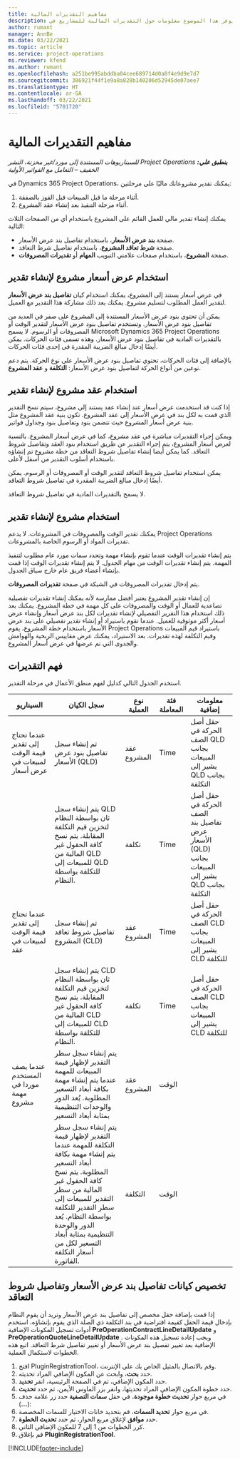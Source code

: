 ```yaml
---
title: مفاهيم التقديرات المالية
description: يوفر هذا الموضوع معلومات حول التقديرات المالية للمشاريع في Project Operations.
author: rumant
manager: AnnBe
ms.date: 03/22/2021
ms.topic: article
ms.service: project-operations
ms.reviewer: kfend
ms.author: rumant
ms.openlocfilehash: a251be995abddba04cee689714d0a8f4e9d9e7d7
ms.sourcegitcommit: 386921f44f1e9a8a828b140206d52945de07aee7
ms.translationtype: HT
ms.contentlocale: ar-SA
ms.lasthandoff: 03/22/2021
ms.locfileid: "5701720"
---
```

# <a name="financial-estimation-concepts"></a>مفاهيم التقديرات المالية

_**ينطبق علي:** ‏‫Project Operations للسيناريوهات المستندة إلى مورد/غير مخزنة‬، ‏‫النشر الخفيف – التعامل مع الفواتير الأولية‬_

في Dynamics 365 Project Operations، يمكنك تقدير مشروعاتك ماليًا على مرحلتين: 
1. أثناء مرحلة ما قبل المبيعات قبل الفوز بالصفقة. 
2. أثناء مرحلة التنفيذ بعد إنشاء عقد المشروع. 

يمكنك إنشاء تقدير مالي للعمل القائم على المشروع باستخدام أي من الصفحات الثلاث التالية:
- صفحة **بند عرض الأسعار**، باستخدام تفاصيل بند عرض الأسعار.  
- صفحة **شرط تعاقد المشروع**، باستخدام تفاصيل شرط التعاقد. 
- صفحة **المشروع**، باستخدام صفحات علامتي التبويب **المهام**  أو **تقديرات المصروفات**.

## <a name="use-a-project-quote-to-create-an-estimate"></a>استخدام عرض أسعار مشروع لإنشاء تقدير
في عرض أسعار يستند إلى المشروع، يمكنك استخدام كيان **تفاصيل بند عرض الأسعار** لتقدير العمل المطلوب لتسليم مشروع. يمكنك بعد ذلك مشاركة هذا التقدير مع العميل.

يمكن أن تحتوي بنود عر,ض الأسعار المستندة إلى المشروع على صفر في العديد من تفاصيل بنود عرض الأسعار. وتستخدم تفاصيل بنود عرض الأسعار لتقدير الوقت أو المصروفات أو الرسوم. لا يسمح Microsoft Dynamics 365 Project Operations بالتقديرات المادية في تفاصيل بنود عرض الأسعار. وهذه تسمى فئات الحركات. يمكن أيضًا إدخال مبالغ الضريبة المقدرة في إحدى فئات الحركات.

بالإضافة إلى فئات الحركات، تحتوي تفاصيل بنود عرض الأسعار على نوع الحركة. يتم دعم نوعين من أنواع الحركة لتفاصيل بنود عرض الأسعار: **التكلفة** و **عقد المشروع**.

## <a name="use-a-project-contract-to-create-an-estimate"></a>استخدام عقد مشروع لإنشاء تقدير

إذا كنت قد استخدمت عرض أسعار عند إنشاء عقد يستند إلى مشروع، سيتم نسخ التقدير الذي قمت به لكل بند في عرض الأسعار إلى عقد المشروع. تكون بنية عقد المشروع مثل بنية عرض أسعار المشروع حيث تتضمن بنود وتفاصيل بنود وجداول فواتير.

ويمكن إجراء التقديرات مباشرة في عقد مشروع، كما في عرض أسعار المشروع. بالنسبة لعرض أسعار المشروع، يتم إجراء التقدير عن طريق استخدام بنود العقد وتفاصيل شروط التعاقد. كما يمكن أيضا إنشاء تفاصيل شروط التعاقد من خطة مشروع تم إنشاؤه باستخدام أسلوب التقدير من أسفل لأعلى.

يمكن استخدام تفاصيل شروط التعاقد لتقدير الوقت أو المصروفات أو الرسوم. يمكن أيضًا إدخال مبالغ الضريبة المقدرة في تفاصيل شروط التعاقد.

لا يسمح بالتقديرات المادية في تفاصيل شروط التعاقد.

## <a name="use-a-project-to-create-an-estimate"></a>استخدام مشروع لإنشاء تقدير 

يمكنك تقدير الوقت والمصروفات في المشروعات. لا يدعم Project Operations تقديرات المواد أو الرسوم الخاصة بالمشروعات.

يتم إنشاء تقديرات الوقت عندما تقوم بإنشاء مهمة وتحدد سمات مورد عام مطلوب لتنفيذ المهمة. يتم إنشاء تقديرات الوقت من مهام الجدول. لا يتم إنشاء تقديرات الوقت إذا قمت بإنشاء أعضاء فريق عام خارج سياق الجدول.

يتم إدخال تقديرات المصروفات في الشبكة في صفحة **تقديرات المصروفات**.

إن إنشاء تقدير المشروع يعتبر أفضل ممارسة لأنه يمكنك إنشاء تقديرات تفصيلية تصاعدية للعمال أو الوقت والمصروفات على كل مهمة في خطة المشروع. يمكنك بعد ذلك استخدام هذا التقرير التفصيلي لإنشاء تقديرات لكل بند عرض أسعار وإنشاء عرض أسعار أكثر موثوقية للعميل. عندما تقوم باستيراد أو إنشاء تقدير تفصيلي على بند عرض الأسعار باستخدام خطة المشروع، يقوم Project Operations باستيراد قيم المبيعات وقيم التكلفة لهذه تقديرات. بعد الاستيراد، يمكنك عرض مقاييس الربحية والهوامش والجدوى التي تم عرضها في عرض أسعار المشروع.

## <a name="understanding-estimates"></a>فهم التقديرات

استخدم الجدول التالي كدليل لفهم منطق الأعمال في مرحلة التقدير.

| السيناريو                                                                                                                                                                                                                                                                                                                                          | سجل الكيان                                                                                                                                                                                                       | نوع العملية | فئة المعاملة | معلومات إضافية                                                            |
|---------------------------------------------------------------------------------------------------------------------------------------------------------------------------------------------------------------------------------------------------------------------------------------------------------------------------------------------------|---------------------------------------------------------------------------------------------------------------------------------------------------------------------------------------------------------------------|------------------|-------------|-----------------------------------------------------------------------------------|
| عندما تحتاج إلى تقدير قيمة الوقت لمبيعات في عرض أسعار                                                                                                                                                                                                                                                                                    | تم إنشاء سجل تفاصيل بنود عرض الأسعار (QLD)                                                                                                                                                                               | عقد المشروع | Time        | حقل أصل الحركة في الصف QLD بجانب المبيعات يشير إلى QLD بجانب التكلفة |
|                                                                                                                                                                                                                                                                                     | يتم إنشاء سجل QLD ثان بواسطة النظام لتخزين قيم التكلفة المقابلة. يتم نسخ كافة الحقول غير المالية من QLD للمبيعات إلى QLD للتكلفة بواسطة النظام.                                                                                                                                                                               | تكلفة | Time        | حقل أصل الحركة في الصف تفاصيل بند عرض الأسعار (QLD) بجانب المبيعات يشير إلى QLD بجانب التكلفة |
| عندما تحتاج إلى تقدير قيمة الوقت لمبيعات في عقد                                                                                                                                                                                                                                                                                 | تم إنشاء سجل تفاصيل شروط تعاقد المشروع (CLD)                                                                                                                                                                    | عقد المشروع | Time        | حقل أصل الحركة في الصف CLD بجانب المبيعات يشير إلى CLD للتكلفة      |
|                                                                                                                                                                                                                                                                                  | يتم إنشاء سجل CLD ثان بواسطة النظام لتخزين قيم التكلفة المقابلة. يتم نسخ كافة الحقول غير المالية من CLD للمبيعات إلى CLD للتكلفة بواسطة النظام.                                                                                                                                                                    | تكلفة | Time        | حقل أصل الحركة في الصف CLD بجانب المبيعات يشير إلى CLD للتكلفة      |
| عندما يصف المستخدم موردا في مهمة مشروع                                                                                                                                                                                                                                                                                            | يتم إنشاء سجل سطر التقدير لإظهار قيمة المبيعات للمهمة عندما يتم إنشاء مهمة بكافة أبعاد التسعير المطلوبة. يُعد الدور والوحدات التنظيمية بمثابة أبعاد التسعير | عقد المشروع | الوقت        |                                                                                   |
|     | يتم إنشاء سجل سطر التقدير لإظهار قيمة التكلفة للمهمة عندما يتم إنشاء مهمة بكافة أبعاد التسعير المطلوبة. يتم نسخ كافة الحقول غير المالية من سطر التقدير للمبيعات إلى سطر التقدير للتكلفة بواسطة النظام. يُعد الدور والوحدة التنظيمية بمثابة أبعاد التسعير لكل من أسعار التكلفة الفاتورة.                                                                                                                                                                                                                | التكلفة             | الوقت           |                                                                                   |



## <a name="customize-the-quote-line-detail-and-contract-line-detail-entities"></a>تخصيص كيانات تفاصيل بند عرض الأسعار وتفاصيل شروط التعاقد

إذا قمت بإضافة حقل مخصص إلى تفاصيل بند عرض الأسعار وتريد أن يقوم النظام بإدخال قيمة الحقل كقيمة افتراضية في بند التكلفة ذي الصلة الذي يقوم بإنشاؤه، استخدم أدوات تسجيل المكونات الإضافية **PreOperationContractLineDetailUpdate** و **PreOperationQuoteLineDetailUpdate** . ويجب إعادة تسجيل هذه المكونات الإضافية بعد تغيير تفصيل بند عرض الأسعار أو تغيير تفاصيل شرط التعاقد. اتبع هذه الخطوات لاستكمال العملية.

1. افتح PluginRegistrationTool، وقم بالاتصال بالمثيل الخاص بك على الإنترنت.
2. حدد **بحث**، وابحث عن المكون الإضافي المراد تحديثه.
3. حدد المكون الإضافي، ثم في الصفحة الرئيسية، انقر **تحديد**.
4. حدد خطوة المكون الإضافي المراد تحديثها، وانقر بزر الماوس الأيمن، ثم حدد **تحديث**.
5. في مربع حوار **تحديث خطوة موجودة**، في حقل **سمات التصفية** حدد زر علامة حذف (**...**):
6. في مربع حوار **تحديد السمات**، قم بتحديد خانات الاختيار للسمات المخصصة.
7. حدد **موافق** لإغلاق مربع الحوار، ثم حدد **تحديث الخطوة**.
8. كرر الخطوات من 1 إلى 7 للمكون الإضافي الثاني.
9. قم بإغلاق **PluginRegistrationTool**.


[!INCLUDE[footer-include](../includes/footer-banner.md)]
